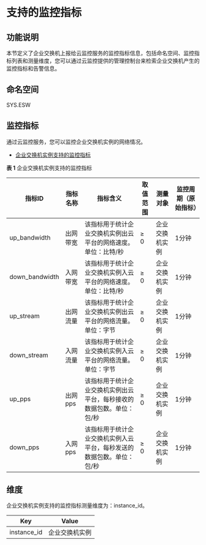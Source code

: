 # 支持的监控指标<a name="esw_ug_0014"></a>

## 功能说明<a name="section829218111642"></a>

本节定义了企业交换机上报给云监控服务的监控指标信息，包括命名空间、监控指标列表和测量维度，您可以通过云监控提供的管理控制台来检索企业交换机产生的监控指标和告警信息。

## 命名空间<a name="section2061005615173"></a>

SYS.ESW

## 监控指标<a name="section6270316149"></a>

通过云监控服务，您可以监控企业交换机实例的网络情况。

-   [企业交换机实例支持的监控指标](#zh-cn_topic_0024607920_table6444895193247)

**表 1**  企业交换机实例支持的监控指标

|指标ID|指标名称|指标含义|取值范围|测量对象|监控周期（原始指标）|
|--|--|--|--|--|--|
|up_bandwidth|出网带宽|该指标用于统计企业交换机实例出云平台的网络速度。单位：比特/秒|≥ 0|企业交换机实例|1分钟|
|down_bandwidth|入网带宽|该指标用于统计企业交换机实例入云平台的网络速度。单位：比特/秒|≥ 0|企业交换机实例|1分钟|
|up_stream|出网流量|该指标用于统计企业交换机实例出云平台的网络流量。单位：字节|≥ 0|企业交换机实例|1分钟|
|down_stream|入网流量|该指标用于统计企业交换机实例入云平台的网络流量。单位：字节|≥ 0|企业交换机实例|1分钟|
|up_pps|出网pps|该指标用于统计企业交换机实例出云平台，每秒接收的数据包数。单位：包/秒|≥ 0|企业交换机实例|1分钟|
|down_pps|入网pps|该指标用于统计企业交换机实例入云平台，每秒发送的数据包数。单位：包/秒|≥ 0|企业交换机实例|1分钟|


## 维度<a name="section91771135191816"></a>

企业交换机实例支持的监控指标测量维度为：instance\_id。

|Key|Value|
|--|--|
|instance_id|企业交换机实例|


